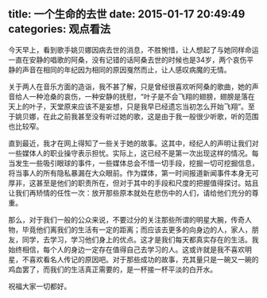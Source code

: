 title: 一个生命的去世
date: 2015-01-17 20:49:49
categories: 观点看法
---
今天早上，看到歌手姚贝娜因病去世的消息，不胜惋惜，让人想起了与她同样命运一直在安静的唱歌的阿桑，没有记错的话阿桑去世的时候也是34岁，两个哀伤平静的声音在相同的年纪因为相同的原因戛然而止，让人感叹病魔的无情。

<!--more-->

关于两人在音乐方面的造诣，我不甚了解，只是曾经很喜欢听阿桑的歌曲，她的声音给人一种沧桑的哀伤，一种安静的抚慰，“叶子是不会飞翔的翅膀，翅膀是落在天上的叶子，天堂原来应该不是妄想，只是我早已经遗忘当初怎么开始飞翔”。至于姚贝娜，在此之前我甚至没有听过她的歌，这是由于我一般很少听歌，听的范围也比较窄。

直到最近，我才在网上得知了一些关于她的故事。这其中，经纪人的声明让我们对一些媒体人的职业操守表示担忧。实际上，这已经不是第一次出现这样的情况。每当发生一些吸引眼球的事件，一些媒体总会不惜一切手段，挖掘一切可挖掘信息，将当事人的所有隐私暴漏在大众眼前。作为媒体，第一时间报道新闻事件本身无可厚非，这甚至是他们的职责所在，但对于其中的手段和尺度的把握值得探讨。姑且让我们再矫情的任性一次：放开那些原本就处在悲伤中的人们，请给他们充分的尊重。

那么，对于我们一般的公众来说，不要过分的关注那些所谓的明星大腕，传奇人物，毕竟他们离我们的生活有一定的距离；而应该去更多的向身边的人，家人，朋友，同学，去学习，学习他们身上的优点。这才是我们每天都真实存在的生活。我始终相信，每个人的身边一定存在值得自己去学习的人。这或许就是我不喜欢明星，不喜欢看名人传记的原因吧。对于那些成功的故事，充其量只是一碗又一碗的鸡血罢了，而我们的生活真正需要的，是一杯接一杯平淡的白开水。

祝福大家一切都好。


